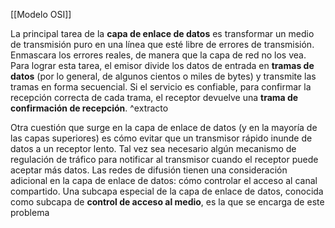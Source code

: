 [[Modelo OSI]]

La principal tarea de la **capa de enlace de datos** es transformar un medio de transmisión puro en una línea que esté libre de errores de transmisión. Enmascara los errores reales, de manera que la capa de red no los vea. Para lograr esta tarea, el emisor divide los datos de entrada en **tramas de datos** (por lo general, de algunos cientos o miles de bytes) y transmite las tramas en forma secuencial. Si el servicio es confiable, para confirmar la recepción correcta de cada trama, el receptor devuelve una **trama de confirmación de recepción**. ^extracto

Otra cuestión que surge en la capa de enlace de datos (y en la mayoría de las capas superiores) es cómo evitar que un transmisor rápido inunde de datos a un receptor lento. Tal vez sea necesario algún mecanismo de regulación de tráfico para notificar al transmisor cuando el receptor puede aceptar más datos.
Las redes de difusión tienen una consideración adicional en la capa de enlace de datos: cómo controlar el acceso al canal compartido. Una subcapa especial de la capa de enlace de datos, conocida como subcapa de **control de acceso al medio**, es la que se encarga de este problema